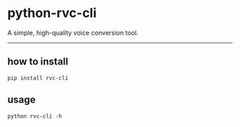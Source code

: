 # python-rvc-cli
A simple, high-quality voice conversion tool.

---

## how to install

```
pip install rvc-cli
```

## usage

```
python rvc-cli -h
```
